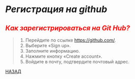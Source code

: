 # ***Регистрация на github***

<font color="red">

## ***Как зарегистрироваться на Git Hub?***

</font>
 

<font color="black">

>1. Перейдите по ссылке https://github.com/.
>2. Выберите «Sign up».
>3. Заполните информацию.
>4. Нажмите кнопку «Create account».
>5. Войдите в почту, подтвердите почтовый адрес.

</font>


[НАЗАД](./README.md)

